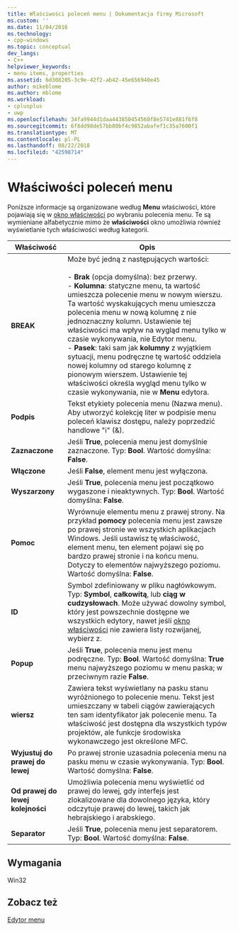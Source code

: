 ```yaml
---
title: Właściwości poleceń menu | Dokumentacja firmy Microsoft
ms.custom: ''
ms.date: 11/04/2016
ms.technology:
- cpp-windows
ms.topic: conceptual
dev_langs:
- C++
helpviewer_keywords:
- menu items, properties
ms.assetid: 6d308205-3c9e-42f2-ab42-45e656940e45
author: mikeblome
ms.author: mblome
ms.workload:
- cplusplus
- uwp
ms.openlocfilehash: 34fa9944d1daa443850454560f8e5741e881f6f8
ms.sourcegitcommit: 6f8dd98de57bb80bf4c9852abafef1c35a7600f1
ms.translationtype: MT
ms.contentlocale: pl-PL
ms.lasthandoff: 08/22/2018
ms.locfileid: "42598714"
---
```

# <a name="menu-command-properties"></a>Właściwości poleceń menu

Poniższe informacje są organizowane według **Menu** właściwości, które pojawiają się w [okno właściwości](/visualstudio/ide/reference/properties-window) po wybraniu polecenia menu. Te są wymieniane alfabetycznie mimo że **właściwości** okno umożliwia również wyświetlanie tych właściwości według kategorii.

|Właściwość|Opis|
|--------------|-----------------|
|**BREAK**|Może być jedną z następujących wartości:<br /><br /> -   **Brak** (opcja domyślna): bez przerwy.<br />-   **Kolumna**: statyczne menu, ta wartość umieszcza polecenie menu w nowym wierszu. Ta wartość wyskakujących menu umieszcza polecenia menu w nową kolumnę z nie jednoznaczny kolumn. Ustawienie tej właściwości ma wpływ na wygląd menu tylko w czasie wykonywania, nie Edytor menu.<br />-   **Pasek**: taki sam jak **kolumny** z wyjątkiem sytuacji, menu podręczne tę wartość oddziela nowej kolumny od starego kolumnę z pionowym wierszem. Ustawienie tej właściwości określa wygląd menu tylko w czasie wykonywania, nie w **Menu** edytora.|
|**Podpis**|Tekst etykiety polecenia menu (Nazwa menu). Aby utworzyć kolekcję liter w podpisie menu poleceń klawisz dostępu, należy poprzedzić handlowe "i" (&).|
|**Zaznaczone**|Jeśli **True**, polecenia menu jest domyślnie zaznaczone. Typ: **Bool**. Wartość domyślna: **False**.|
|**Włączone**|Jeśli **False**, element menu jest wyłączona.|
|**Wyszarzony**|Jeśli **True**, polecenia menu jest początkowo wygaszone i nieaktywnych. Typ: **Bool**. Wartość domyślna: **False**.|
|**Pomoc**|Wyrównuje elementu menu z prawej strony. Na przykład **pomocy** polecenia menu jest zawsze po prawej stronie we wszystkich aplikacjach Windows. Jeśli ustawisz tę właściwość, element menu, ten element pojawi się po bardzo prawej stronie i na końcu menu. Dotyczy to elementów najwyższego poziomu. Wartość domyślna: **False**.|
|**ID**|Symbol zdefiniowany w pliku nagłówkowym. Typ: **Symbol**, **całkowitą**, lub **ciąg w cudzysłowach**. Może używać dowolny symbol, który jest powszechnie dostępne we wszystkich edytory, nawet jeśli [okno właściwości](/visualstudio/ide/reference/properties-window) nie zawiera listy rozwijanej, wybierz z.|
|**Popup**|Jeśli **True**, polecenia menu jest menu podręczne. Typ: **Bool**. Wartość domyślna: **True** menu najwyższego poziomu w menu paska; w przeciwnym razie **False**.|
|**wiersz**|Zawiera tekst wyświetlany na pasku stanu wyróżnionego to polecenie menu. Tekst jest umieszczany w tabeli ciągów zawierających ten sam identyfikator jak polecenie menu. Ta właściwość jest dostępna dla wszystkich typów projektów, ale funkcje środowiska wykonawczego jest określone MFC.|
|**Wyjustuj do prawej do lewej**|Po prawej stronie uzasadnia polecenia menu na pasku menu w czasie wykonywania. Typ: **Bool**. Wartość domyślna: **False**.|
|**Od prawej do lewej kolejności**|Umożliwia polecenia menu wyświetlić od prawej do lewej, gdy interfejs jest zlokalizowane dla dowolnego języka, który odczytuje prawej do lewej, takich jak hebrajskiego i arabskiego.|
|**Separator**|Jeśli **True**, polecenia menu jest separatorem. Typ: **Bool**. Wartość domyślna: **False**.|

## <a name="requirements"></a>Wymagania

Win32

## <a name="see-also"></a>Zobacz też

[Edytor menu](../windows/menu-editor.md)